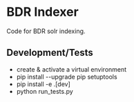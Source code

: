 # BDR Indexer

Code for BDR solr indexing.

## Development/Tests

- create & activate a virtual environment
- pip install --upgrade pip setuptools
- pip install -e .[dev]
- python run\_tests.py

